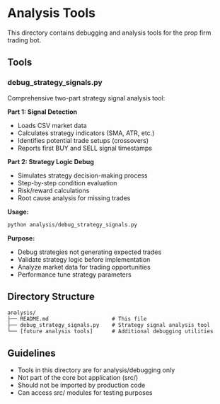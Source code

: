 # Analysis Tools

This directory contains debugging and analysis tools for the prop firm trading bot.

## Tools

### debug_strategy_signals.py
Comprehensive two-part strategy signal analysis tool:

**Part 1: Signal Detection**
- Loads CSV market data
- Calculates strategy indicators (SMA, ATR, etc.)
- Identifies potential trade setups (crossovers)
- Reports first BUY and SELL signal timestamps

**Part 2: Strategy Logic Debug**
- Simulates strategy decision-making process
- Step-by-step condition evaluation
- Risk/reward calculations
- Root cause analysis for missing trades

**Usage:**
```bash
python analysis/debug_strategy_signals.py
```

**Purpose:**
- Debug strategies not generating expected trades
- Validate strategy logic before implementation
- Analyze market data for trading opportunities
- Performance tune strategy parameters

## Directory Structure
```
analysis/
├── README.md                    # This file
├── debug_strategy_signals.py    # Strategy signal analysis tool
└── [future analysis tools]      # Additional debugging utilities
```

## Guidelines
- Tools in this directory are for analysis/debugging only
- Not part of the core bot application (src/)
- Should not be imported by production code
- Can access src/ modules for testing purposes


  

